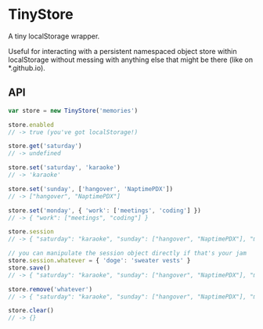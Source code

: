 # TinyStore

A tiny localStorage wrapper.

Useful for interacting with a persistent namespaced object store within localStorage without messing with anything else that might be there (like on *.github.io).

## API

```js
var store = new TinyStore('memories')

store.enabled
// -> true (you've got localStorage!)

store.get('saturday')
// -> undefined

store.set('saturday', 'karaoke')
// -> 'karaoke'

store.set('sunday', ['hangover', 'NaptimePDX'])
// -> ["hangover", "NaptimePDX"]

store.set('monday', { 'work': ['meetings', 'coding'] })
// -> { "work": ["meetings", "coding"] }

store.session
// -> { "saturday": "karaoke", "sunday": ["hangover", "NaptimePDX"], "monday": { "work": ["meetings", "coding"] } }

// you can manipulate the session object directly if that's your jam
store.session.whatever = { 'doge': 'sweater vests' }
store.save()
// -> { "saturday": "karaoke", "sunday": ["hangover", "NaptimePDX"], "monday": { "work": ["meetings", "coding"] }, "whatever": { "doge": "sweater vests" } }

store.remove('whatever')
// -> { "saturday": "karaoke", "sunday": ["hangover", "NaptimePDX"], "monday": { "work": ["meetings", "coding"] } }

store.clear()
// -> {}
```